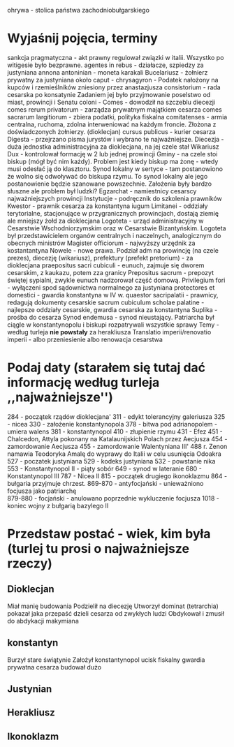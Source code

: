 ohrywa - stolica państwa zachodniobułgarskiego 

# Wyjaśnij pojęcia, terminy
sankcja pragmatyczna - akt prawny regulował związki w italii. Wszystko po witigesie było bezprawne.
agentes in rebus - działacze, szpiedzy za justyniana 
annona 
antoninian - moneta karakali 
Bucelariusz - żołnierz prywatny za justyniana około
caput - 
chrysagyron - Podatek nałożony na kupców i rzemieślników zniesiony przez anastazjusza
consistorium - rada cesarska po konsatynie Zadaniem jej było przyjmowanie poselstwo od miast, prowincji i Senatu
coloni -
Comes - dowodził na szczeblu diecezji
comes rerum privatorum - zarządza prywatnym majątkiem cesarza
comes sacrarum largitiorum - zbiera podatki, polityka fiskalna 
comitatenses - armia centralna, ruchoma, zdolna interweniować na każdym froncie. Złożona z doświadczonych żołnierzy. (dioklecjan)
cursus publicus - kurier cesarza
Digesta - przejrzano pisma jurystów i wybrano te najważniejsze.
Diecezja - duża jednostka administracyjna za dioklecjana, na jej czele stał Wikariusz 
Dux - kontrolował formację w 2 lub jednej prowincji
Gminy - na czele stoi biskup (mógł być nim każdy). Problem jest kiedy biskup ma żonę - wtedy musi odesłać ją do klasztoru. Synod lokalny w sertyce - tam postanowiono że wolno się odwoływać do biskupa rzymu. To synod lokalny ale jego postanowienie będzie szanowane powszechnie. Założenia były bardzo słuszne ale problem był ludzki?
Egzarchat - namiestnicy cesarscy najważniejszych prowincji
Instytucje - podręcznik do szkolenia prawników
Kwestor - prawnik cesarza za konstantyna
iugum 
Limitanei - oddziały terytorialne, stacjonujące w przygranicznych prowincjach, dostają ziemię ale mniejszy żołd za dioklecjana 
Logoteta - urząd administracyjny w Cesarstwie Wschodniorzymskim oraz w Cesarstwie Bizantyńskim. Logoteta był przedstawicielem organów centralnych i naczelnych, analogicznym do obecnych ministrów
Magister officiorum - najwyższy urzędnik za kostantantyna
Nowele - nowe prawa.
Podział adm na prowincję (na czele prezes), diecezję (wikariusz), prefektury (prefekt pretorium) - za dioklecjana 
praepositus sacri cubiculi - eunuch, zajmuje się dworem cesarskim, z kaukazu, potem zza granicy 
Prepositus sacrum  - prepozyt świętej sypialni, zwykle eunuch nadzorował część domową.
Privilegium fori - wyłączeni spod sądownictwa normalnego za justyniana
protectores et domestici - gwardia konstantyna  w IV w.
quaestor sacripalatii - prawnicy, redagują dokumenty cesarskie 
sacrum cubiculum
scholae palatine - najlepsze oddziały cesarskie, gwardia cesarska za konstantyna 
Suplika - prośba do cesarza
Synod endemusa - synod nieustający. Patriarcha był ciągle w konstantynopolu i biskupi rozpatrywali wszystkie sprawy
Temy - według turleja **nie powstały** za herakliusza 
Translatio imperii/renovatio imperii - albo przeniesienie albo renowacja cesarstwa

# Podaj daty (starałem się tutaj dać informację według turleja ,,najważniejsze'')

284 - początek rządów dioklecjana'
311 - edykt tolerancyjny galeriusza 
325 - nicea 
330 - założenie konstantynopola
378  - bitwa pod adrianopolem - umiera walens 
381 - konstantynopol 
410 - złupienie rzymu 
431 - Efez 
451 - Chalcedon, Attyla pokonany na Katalaunijskich Polach przez Aecjusza 
454 - zamordowanie Aecjusza
455 - zamordowanie Walentyniana III'
488 r. Zenon namawia Teodoryka Amalę do wyprawy do Italii w celu usunięcia Odoakra
527 - poczatek justyniana 
529 - kodeks justyniana 
532 - powstanie nika
553 - Konstantynopol II - piąty sobór
649 - synod w lateranie
680 - Konstantynopol III 
787 - Nicea II 
815 - początek drugiego ikonoklazmu
864 - bułgaria przyjmuje chrzest.
869-870 - antyfocjański - unieważniono focjusza jako patriarchę  
879-880 - focjański - anulowano poprzednie wykluczenie focjusza
1018 - koniec wojny z bułgarią bazylego II

# Przedstaw postać - wiek, kim była (turlej tu prosi o najważniejsze rzeczy)
## Dioklecjan
Miał manię budowania
Podzielił na diecezję
Utworzył dominat (tetrarchia)
pokazał jaka przepaść dzieli cesarza od zwykłych ludzi
Obdykował i zmusił do abdykacji makymiana

## konstantyn
Burzył stare świątynie
Założył konstantynopol
ucisk fiskalny
gwardia prywatna cesarza 
budował dużo 

## Justynian




## Herakliusz

## Ikonoklazm

